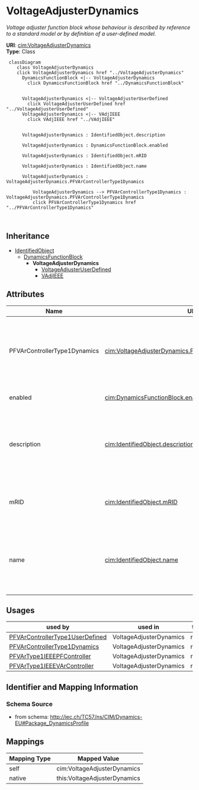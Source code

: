 # VoltageAdjusterDynamics


_Voltage adjuster function block whose behaviour is described by reference to a standard model <font color="#0f0f0f">or by definition of a user-defined model.</font>_





**URI**: [cim:VoltageAdjusterDynamics](http://iec.ch/TC57/CIM100#VoltageAdjusterDynamics)<br />
**Type**: Class




```mermaid
 classDiagram
    class VoltageAdjusterDynamics
    click VoltageAdjusterDynamics href "../VoltageAdjusterDynamics"
      DynamicsFunctionBlock <|-- VoltageAdjusterDynamics
        click DynamicsFunctionBlock href "../DynamicsFunctionBlock"
      

      VoltageAdjusterDynamics <|-- VoltageAdjusterUserDefined
        click VoltageAdjusterUserDefined href "../VoltageAdjusterUserDefined"
      VoltageAdjusterDynamics <|-- VAdjIEEE
        click VAdjIEEE href "../VAdjIEEE"
      
      
      VoltageAdjusterDynamics : IdentifiedObject.description
        
      VoltageAdjusterDynamics : DynamicsFunctionBlock.enabled
        
      VoltageAdjusterDynamics : IdentifiedObject.mRID
        
      VoltageAdjusterDynamics : IdentifiedObject.name
        
      VoltageAdjusterDynamics : VoltageAdjusterDynamics.PFVArControllerType1Dynamics
        
          VoltageAdjusterDynamics --> PFVArControllerType1Dynamics : VoltageAdjusterDynamics.PFVArControllerType1Dynamics
          click PFVArControllerType1Dynamics href "../PFVArControllerType1Dynamics"
        
      
```





## Inheritance
* [IdentifiedObject](IdentifiedObject.md)
    * [DynamicsFunctionBlock](DynamicsFunctionBlock.md)
        * **VoltageAdjusterDynamics**
            * [VoltageAdjusterUserDefined](VoltageAdjusterUserDefined.md)
            * [VAdjIEEE](VAdjIEEE.md)



## Attributes


| Name | URI | Cardinality and Range | Description | Inheritance |
| ---  | --- | --- | --- | --- |
| PFVArControllerType1Dynamics | [cim:VoltageAdjusterDynamics.PFVArControllerType1Dynamics](http://iec.ch/TC57/CIM100#VoltageAdjusterDynamics.PFVArControllerType1Dynamics) | 1 <br />  [PFVArControllerType1Dynamics](PFVArControllerType1Dynamics.md)  | Power factor or VAr controller type 1 model with which this voltage adjuster ... | direct |
| enabled | [cim:DynamicsFunctionBlock.enabled](http://iec.ch/TC57/CIM100#DynamicsFunctionBlock.enabled) | 1 <br />  boolean  | Function block used indicator | [DynamicsFunctionBlock](DynamicsFunctionBlock.md) |
| description | [cim:IdentifiedObject.description](http://iec.ch/TC57/CIM100#IdentifiedObject.description) | 0..1 <br />  string  | The description is a free human readable text describing or naming the object | [IdentifiedObject](IdentifiedObject.md) |
| mRID | [cim:IdentifiedObject.mRID](http://iec.ch/TC57/CIM100#IdentifiedObject.mRID) | 1 <br />  string  | Master resource identifier issued by a model authority | [IdentifiedObject](IdentifiedObject.md) |
| name | [cim:IdentifiedObject.name](http://iec.ch/TC57/CIM100#IdentifiedObject.name) | 0..1 <br />  string  | The name is any free human readable and possibly non unique text naming the o... | [IdentifiedObject](IdentifiedObject.md) |





## Usages

| used by | used in | type | used |
| ---  | --- | --- | --- |
| [PFVArControllerType1UserDefined](PFVArControllerType1UserDefined.md) | VoltageAdjusterDynamics | range | [VoltageAdjusterDynamics](VoltageAdjusterDynamics.md) |
| [PFVArControllerType1Dynamics](PFVArControllerType1Dynamics.md) | VoltageAdjusterDynamics | range | [VoltageAdjusterDynamics](VoltageAdjusterDynamics.md) |
| [PFVArType1IEEEPFController](PFVArType1IEEEPFController.md) | VoltageAdjusterDynamics | range | [VoltageAdjusterDynamics](VoltageAdjusterDynamics.md) |
| [PFVArType1IEEEVArController](PFVArType1IEEEVArController.md) | VoltageAdjusterDynamics | range | [VoltageAdjusterDynamics](VoltageAdjusterDynamics.md) |






## Identifier and Mapping Information







### Schema Source


* from schema: http://iec.ch/TC57/ns/CIM/Dynamics-EU#Package_DynamicsProfile





## Mappings

| Mapping Type | Mapped Value |
| ---  | ---  |
| self | cim:VoltageAdjusterDynamics |
| native | this:VoltageAdjusterDynamics |




